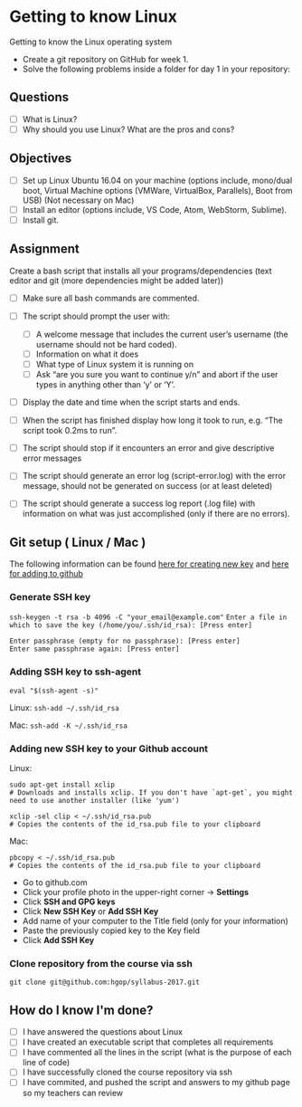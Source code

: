 # Getting to know Linux
Getting to know the Linux operating system

* Create a git repository on GitHub for week 1.
* Solve the following problems inside a folder for day 1 in your repository:

## Questions
- [ ] What is Linux?
- [ ] Why should you use Linux? What are the pros and cons?

## Objectives
- [ ] Set up Linux Ubuntu 16.04 on your machine (options include, mono/dual boot, Virtual Machine options (VMWare, VirtualBox, Parallels), Boot from USB) (Not necessary on Mac)
- [ ] Install an editor (options include, VS Code, Atom, WebStorm, Sublime).
- [ ] Install git.

## Assignment
Create a bash script that installs all your programs/dependencies (text editor and git (more dependencies might be added later))
- [ ] Make sure all bash commands are commented.
- [ ] The script should prompt the user with:
    - [ ] A welcome message that includes the current user’s username (the username should not be hard coded).
    - [ ] Information on what it does
    - [ ] What type of Linux system it is running on
    - [ ] Ask “are you sure you want to continue y/n” and abort if the user types in anything other than ‘y’ or ‘Y’.
- [ ] Display the date and time when the script starts and ends.
- [ ] When the script has finished display how long it took to run, e.g. “The script took 0.2ms to run”.
- [ ] The script should stop if it encounters an error and give descriptive error messages
- [ ] The script should generate an error log (script-error.log) with the error message, should not be generated on success (or at least deleted)
- [ ] The script should generate a success log report (.log file) with information on what was just accomplished (only if there are no errors).


## Git setup  ( Linux / Mac )
The following information can be found [here for creating new key](https://help.github.com/articles/generating-a-new-ssh-key-and-adding-it-to-the-ssh-agent/) and [here for adding to github](https://help.github.com/articles/adding-a-new-ssh-key-to-your-github-account/)
### Generate SSH key
```ssh-keygen -t rsa -b 4096 -C "your_email@example.com"```
```Enter a file in which to save the key (/home/you/.ssh/id_rsa): [Press enter]```
```
Enter passphrase (empty for no passphrase): [Press enter]
Enter same passphrase again: [Press enter]
```
### Adding SSH key to ssh-agent
```eval "$(ssh-agent -s)"```

Linux:
```ssh-add ~/.ssh/id_rsa```

Mac:
```ssh-add -K ~/.ssh/id_rsa```

### Adding new SSH key to your Github account
Linux:

```
sudo apt-get install xclip
# Downloads and installs xclip. If you don't have `apt-get`, you might need to use another installer (like 'yum')

xclip -sel clip < ~/.ssh/id_rsa.pub
# Copies the contents of the id_rsa.pub file to your clipboard
```

Mac:

```
pbcopy < ~/.ssh/id_rsa.pub
# Copies the contents of the id_rsa.pub file to your clipboard
```
* Go to github.com
* Click your profile photo in the upper-right corner -> **Settings**
* Click **SSH and GPG keys**
* Click **New SSH Key** or **Add SSH Key**
* Add name of your computer to the Title field (only for your information)
* Paste the previously copied key to the Key field
* Click **Add SSH Key**

### Clone repository from the course via ssh
```git clone git@github.com:hgop/syllabus-2017.git```
## How do I know I'm done?
- [ ] I have answered the questions about Linux
- [ ] I have created an executable script that completes all requirements
- [ ] I have commented all the lines in the script (what is the purpose of each line of code)
- [ ] I have successfully cloned the course repository via ssh
- [ ] I have commited, and pushed the script and answers to my github page so my teachers can review
